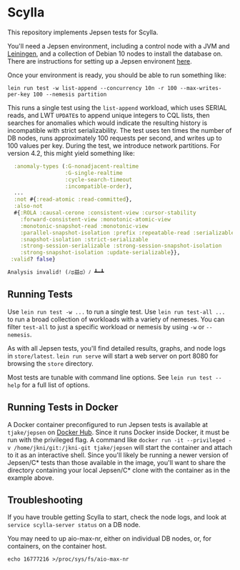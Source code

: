 # Scylla

This repository implements Jepsen tests for Scylla.

You'll need a Jepsen environment, including a control node with a JVM and
[Leiningen](https://leiningen.org/), and a collection of Debian 10 nodes to
install the database on. There are instructions for setting up a Jepsen
environent
[here](https://github.com/jepsen-io/jepsen#setting-up-a-jepsen-environment).

Once your environment is ready, you should be able to run something like:

```
lein run test -w list-append --concurrency 10n -r 100 --max-writes-per-key 100 --nemesis partition
```

This runs a single test using the `list-append` workload, which uses SERIAL reads, and LWT `UPDATE`s to append unique integers to CQL lists, then searches for anomalies which would indicate the resulting history is incompatible with strict serializability. The test uses ten times the number of DB nodes, runs approximately 100 requests per second, and writes up to 100 values per key. During the test, we introduce network partitions. For version 4.2, this might yield something like:

```clj
  :anomaly-types (:G-nonadjacent-realtime
                  :G-single-realtime
                  :cycle-search-timeout
                  :incompatible-order),
  ...
  :not #{:read-atomic :read-committed},
  :also-not
  #{:ROLA :causal-cerone :consistent-view :cursor-stability
    :forward-consistent-view :monotonic-atomic-view
    :monotonic-snapshot-read :monotonic-view
    :parallel-snapshot-isolation :prefix :repeatable-read :serializable
    :snapshot-isolation :strict-serializable
    :strong-session-serializable :strong-session-snapshot-isolation
    :strong-snapshot-isolation :update-serializable}},
 :valid? false}

Analysis invalid! (ﾉಥ益ಥ）ﾉ ┻━┻
```

## Running Tests

Use `lein run test -w ...` to run a single test. Use `lein run test-all ...` to
run a broad collection of workloads with a variety of nemeses. You can filter
`test-all` to just a specific workload or nemesis by using `-w` or `--nemesis`.

As with all Jepsen tests, you'll find detailed results, graphs, and node logs
in `store/latest`. `lein run serve` will start a web server on port 8080 for
browsing the `store` directory.

Most tests are tunable with command line options. See `lein run test --help`
for a full list of options.

## Running Tests in Docker

A Docker container preconfigured to run Jepsen tests is available at `tjake/jepsen` on [Docker Hub](https://hub.docker.com/r/tjake/jepsen). Since it runs Docker inside Docker, it must be run with the privileged flag. A command like `docker run -it --privileged -v /home/jkni/git:/jkni-git tjake/jepsen` will start the container and attach to it as an interactive shell. Since you'll likely be running a newer version of Jepsen/C* tests than those available in the image, you'll want to share the directory containing your local Jepsen/C* clone with the container as in the example above.

## Troubleshooting

If you have trouble getting Scylla to start, check the node logs, and look at
`service scylla-server status` on a DB node.

You may need to up aio-max-nr, either on individual DB nodes, or, for
containers, on the container host.

```
echo 16777216 >/proc/sys/fs/aio-max-nr
```
